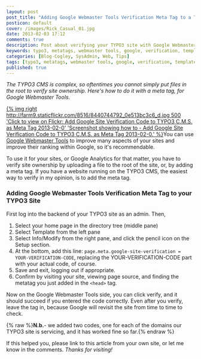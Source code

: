 ```yaml
---
layout: post
post_title: "Adding Google Webmaster Tools Verification Meta Tag to a TYPO3 Site"
posticon: default
cover: /images/Rick_Casual_01.jpg
date: 2013-02-03 17:12
comments: true
description: Post about verifying your TYPO3 site with Google Webmaster Tools, by Rick Cogley.
keywords: typo3, metatags, webmaster tools, google, verification, template, page.meta
categories: [Blog-Cogley, SysAdmin, Web, Tips]
tags: [typo3, metatags, webmaster tools, google, verification, template, page.meta]
published: true
---
```


_The TYPO3 CMS is complex, so oftentimes you cannot simply put files in the root to verify site ownership. Here's how to do it with a meta tag, for Google Webmaster Tools._

<!--more--> 

[{% img right http://farm9.staticflickr.com/8516/8440744792_0e513bc3c6_d.jpg 500 'Click to view on Flickr: Add Google Site Verification Code to TYPO3 C.M.S. as Meta Tag 2013-02-0' 'Screenshot showing how to - Add Google Site Verification Code to TYPO3 C.M.S. as Meta Tag 2013-02-0.' %}](http://www.flickr.com/photos/rickcogley/8440744792)You can use [Google Webmaster Tools](https://www.google.com/webmasters/tools) to improve many aspects of your sites and improve their ranking within Google, so it's recommendable. 

To use it for your sites, or Google Analytics for that matter, you have to verify site ownership by uploading a file to the root of the site, or, by adding a meta tag. If you have a website running on the TYPO3 CMS, the easiest way to verify in my opinion, is to add the meta tag. 

### Adding Google Webmaster Tools Verification Meta Tag to your TYPO3 Site

First log into the backend of your TYPO3 site as an admin. Then, 

1. Select your home page in the directory tree (middle pane)
1. Select Template from the left pane
1. Select Info/Modify from the right pane, and click the pencil icon on the Setup section.
1. At the bottom, add this line: `page.meta.google-site-verification = YOUR-VERIFICATION-CODE`, replacing the YOUR-VERIFICATION-CODE part with your actual code, of course.
1. Save and exit, logging out if appropriate.
1. Confirm by visiting your site, viewing page source, and finding the metatag you just added in the `<head>` tag.

Now on the Google Webmaster Tools side, you can click verify, and it should succeed if you entered the code correctly. Even after you verify, leave the tag in, because Google will revisit the site from time to time to check. 

{% raw %}<span class="alert alert-info"><strong>N.b.</strong>- we added two codes, one for each of the domains our TYPO3 site is servicing, and it has worked fine so far.</span>{% endraw %}

If this helped you, please link to this article from your own site, or let me know in the comments. _Thanks for visiting!_

